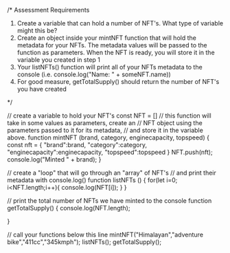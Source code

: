 /*
Assessment Requirements
1. Create a variable that can hold a number of NFT's. What type of variable might this be?
2. Create an object inside your mintNFT function that will hold the metadata for your NFTs. 
   The metadata values will be passed to the function as parameters. When the NFT is ready, 
   you will store it in the variable you created in step 1
3. Your listNFTs() function will print all of your NFTs metadata to the console (i.e. console.log("Name: " + someNFT.name))
4. For good measure, getTotalSupply() should return the number of NFT's you have created

*/



// create a variable to hold your NFT's
const NFT = []
// this function will take in some values as parameters, create an
// NFT object using the parameters passed to it for its metadata, 
// and store it in the variable above.
function mintNFT (brand, category, enginecapacity, topspeed) {
const nft = {
    "brand":brand, 
    "category":category,
    "enginecapacity":enginecapacity,
    "topspeed":topspeed
}
NFT.push(nft);
console.log("Minted " + brand);
}

// create a "loop" that will go through an "array" of NFT's
// and print their metadata with console.log()
function listNFTs () {
for(let i=0; i<NFT.length;i++){
    console.log(NFT[i]);
}
}

// print the total number of NFTs we have minted to the console
function getTotalSupply() {
    console.log(NFT.length);

}

// call your functions below this line
mintNFT("Himalayan","adventure bike","411cc","345kmph");
listNFTs();
getTotalSupply();
